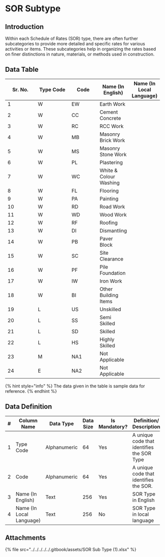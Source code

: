 # SOR Subtype

## Introduction

Within each Schedule of Rates (SOR) type, there are often further subcategories to provide more detailed and specific rates for various activities or items. These subcategories help in organizing the rates based on finer distinctions in nature, materials, or methods used in construction.&#x20;

## Data Table

<table><thead><tr><th width="102">Sr. No.</th><th width="112">Type Code</th><th width="87">Code</th><th>Name (In English)</th><th>Name (In Local Language)</th></tr></thead><tbody><tr><td>1</td><td>W</td><td>EW</td><td>Earth Work</td><td></td></tr><tr><td>2</td><td>W</td><td>CC</td><td>Cement Concrete</td><td></td></tr><tr><td>3</td><td>W</td><td>RC</td><td>RCC Work</td><td></td></tr><tr><td>4</td><td>W</td><td>MB</td><td>Masonry Brick Work</td><td></td></tr><tr><td>5</td><td>W</td><td>MS</td><td>Masonry Stone Work</td><td></td></tr><tr><td>6</td><td>W</td><td>PL</td><td>Plastering</td><td></td></tr><tr><td>7</td><td>W</td><td>WC</td><td>White &#x26; Colour Washing</td><td></td></tr><tr><td>8</td><td>W</td><td>FL</td><td>Flooring</td><td></td></tr><tr><td>9</td><td>W</td><td>PA</td><td>Painting</td><td></td></tr><tr><td>10</td><td>W</td><td>RD</td><td>Road Work</td><td></td></tr><tr><td>11</td><td>W</td><td>WD</td><td>Wood Work</td><td></td></tr><tr><td>12</td><td>W</td><td>RF</td><td>Roofing</td><td></td></tr><tr><td>13</td><td>W</td><td>DI</td><td>Dismantling</td><td></td></tr><tr><td>14</td><td>W</td><td>PB</td><td>Paver Block</td><td></td></tr><tr><td>15</td><td>W</td><td>SC</td><td>Site Clearance</td><td></td></tr><tr><td>16</td><td>W</td><td>PF</td><td>Pile Foundation</td><td></td></tr><tr><td>17</td><td>W</td><td>IW</td><td>Iron Work</td><td></td></tr><tr><td>18</td><td>W</td><td>BI</td><td>Other Building Items</td><td></td></tr><tr><td>19</td><td>L</td><td>US</td><td>Unskilled</td><td></td></tr><tr><td>20</td><td>L</td><td>SS</td><td>Semi Skilled</td><td></td></tr><tr><td>21</td><td>L</td><td>SD</td><td>Skilled</td><td></td></tr><tr><td>22</td><td>L</td><td>HS</td><td>Highly Skilled</td><td></td></tr><tr><td>23</td><td>M</td><td>NA1</td><td>Not Applicable</td><td></td></tr><tr><td>24</td><td>E</td><td>NA2</td><td>Not Applicable</td><td></td></tr></tbody></table>

{% hint style="info" %}
The data given in the table is sample data for reference.
{% endhint %}

## Data Definition

<table><thead><tr><th width="71">#</th><th width="141">Column Name</th><th width="103">Data Type</th><th width="117">Data Size</th><th width="101">Is Mandatory?</th><th>Definition/ Description</th></tr></thead><tbody><tr><td>1</td><td>Type Code</td><td>Alphanumeric</td><td>64</td><td>Yes</td><td>A unique code that identifies the SOR Type</td></tr><tr><td>2</td><td>Code</td><td>Alphanumeric</td><td>64</td><td>Yes</td><td>A unique code that identifies the SOR.</td></tr><tr><td>3</td><td>Name (In English)</td><td>Text</td><td>256</td><td>Yes</td><td>SOR Type in English</td></tr><tr><td>4</td><td>Name (In Local Language)</td><td>Text</td><td>256</td><td>No</td><td>SOR Type in local language</td></tr></tbody></table>

## Attachments

{% file src="../../../../../.gitbook/assets/SOR Sub Type (1).xlsx" %}
